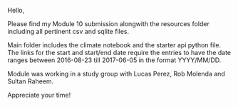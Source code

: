 Hello,

Please find my Module 10 submission alongwith the resources folder including all pertinent csv and sqlite files.

Main folder includes the climate notebook and the starter api python file. The links for the start and start/end date require the entries to have the date ranges between 2016-08-23 till 2017-06-05 in the format YYYY/MM/DD.

Module was working in a study group with Lucas Perez, Rob Molenda and Sultan Raheem.

Appreciate your time!